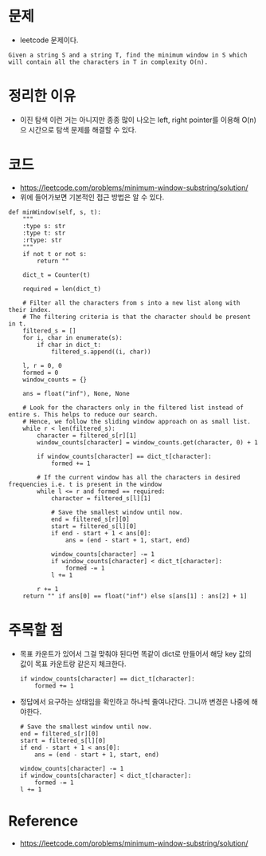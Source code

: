 # 문제
- leetcode 문제이다.
```
Given a string S and a string T, find the minimum window in S which will contain all the characters in T in complexity O(n).
```

# 정리한 이유
- 이진 탐색 이런 거는 아니지만 종종 많이 나오는 left, right pointer를 이용해 O(n)으 시간으로 탐색 문제를 해결할 수 있다.

# 코드
- https://leetcode.com/problems/minimum-window-substring/solution/
- 위에 들어가보면 기본적인 접근 방법은 알 수 있다.
```
def minWindow(self, s, t):
    """
    :type s: str
    :type t: str
    :rtype: str
    """
    if not t or not s:
        return ""

    dict_t = Counter(t)

    required = len(dict_t)

    # Filter all the characters from s into a new list along with their index.
    # The filtering criteria is that the character should be present in t.
    filtered_s = []
    for i, char in enumerate(s):
        if char in dict_t:
            filtered_s.append((i, char))

    l, r = 0, 0
    formed = 0
    window_counts = {}

    ans = float("inf"), None, None

    # Look for the characters only in the filtered list instead of entire s. This helps to reduce our search.
    # Hence, we follow the sliding window approach on as small list.
    while r < len(filtered_s):
        character = filtered_s[r][1]
        window_counts[character] = window_counts.get(character, 0) + 1

        if window_counts[character] == dict_t[character]:
            formed += 1

        # If the current window has all the characters in desired frequencies i.e. t is present in the window
        while l <= r and formed == required:
            character = filtered_s[l][1]

            # Save the smallest window until now.
            end = filtered_s[r][0]
            start = filtered_s[l][0]
            if end - start + 1 < ans[0]:
                ans = (end - start + 1, start, end)

            window_counts[character] -= 1
            if window_counts[character] < dict_t[character]:
                formed -= 1
            l += 1    

        r += 1    
    return "" if ans[0] == float("inf") else s[ans[1] : ans[2] + 1]
```

# 주목할 점
- 목표 카운트가 있어서 그걸 맞춰야 된다면 똑같이 dict로 만들어서 해당 key 값의 값이 목표 카운트랑 같은지 체크한다.
    ```
    if window_counts[character] == dict_t[character]:
        formed += 1
    ```
- 정답에서 요구하는 상태임을 확인하고 하나씩 줄여나간다. 그니까 변경은 나중에 해야한다.
    ```
    # Save the smallest window until now.
    end = filtered_s[r][0]
    start = filtered_s[l][0]
    if end - start + 1 < ans[0]:
        ans = (end - start + 1, start, end)

    window_counts[character] -= 1
    if window_counts[character] < dict_t[character]:
        formed -= 1
    l += 1
    ```

# Reference
- https://leetcode.com/problems/minimum-window-substring/solution/